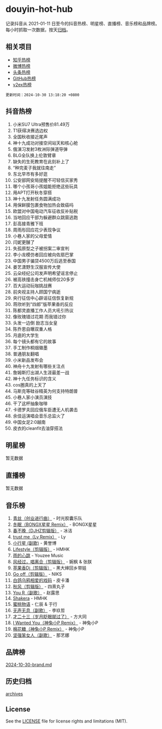 # douyin-hot-hub

记录抖音从 2021-01-11 日至今的抖音热榜、明星榜、直播榜、音乐榜和品牌榜。每小时抓取一次数据，按天[归档](archives)。

## 相关项目

- [知乎热榜](https://github.com/lonnyzhang423/zhihu-hot-hub)
- [微博热榜](https://github.com/lonnyzhang423/weibo-hot-hub)
- [头条热榜](https://github.com/lonnyzhang423/toutiao-hot-hub)
- [GitHub热榜](https://github.com/lonnyzhang423/github-hot-hub)
- [v2ex热榜](https://github.com/lonnyzhang423/v2ex-hot-hub)


`更新时间：2024-10-30 13:18:20 +0800`

## 抖音热榜

1. 小米SU7 Ultra预售价81.49万
1. T1获得决赛选边权
1. 全国秋收接近尾声
1. 神十九成功对接空间站天和核心舱
1. 俄演习发射3枚洲际弹道导弹
1. BLG全队换上伦敦臂章
1. 缺失的生死教育在此刻补上了
1. “种完麦子我就往南走”
1. 东北早市有多好逛
1. 公安部网安局提醒不可轻信买家秀
1. 哪个小孩哥小孩姐能拒绝这些玩具
1. 用APT打开秋冬穿搭
1. 神十九发射任务圆满成功
1. 用保鲜膜包裹食物加热会致癌吗
1. 欧盟对中国电动汽车征收反补贴税
1. 当地回应干部为躲避群众跳窗逃跑
1. 彭高接青雅下班
1. 周雨彤回应花少表现争议
1. 小巷人家的父母爱情
1. 闫妮更醺了
1. 失孤原型之子被拐案二审宣判
1. 李小龙模仿者回应被向佐扇巴掌
1. 中国男子骗贷4500万后逃至泰国
1. 娄艺潇野生汉服宣传大使
1. 云朵经纪公司发声明希望谣言停止
1. 被高铁撞击身亡机械师仅20多岁
1. 百大运动玩咖挑战赛
1. 前央视主持人顾国宁病逝
1. 央行征信中心辟谣征信恢复新规
1. 蒋欣听到“四郎”版苹果香的反应
1. 陈都灵直播工作人员大吼引热议
1. 像玫瑰错过花期 而我错过你
1. 头发一边倒 励志当女皇
1. 陈乔恩自曝双重人格
1. 月底的大学生
1. 每个镜头都有它的故事
1. 手工制作桐烟徽墨
1. 普通朋友翻唱
1. 小米新品发布会
1. 神舟十九发射有哪些关注点
1. 詹姆斯打出湖人生涯最差一战
1. 神十九任务标识的含义
1. cos圈真的上天了
1. 马斯克等硅谷精英为何支持特朗普
1. 小巷人家小演员演技
1. 干了这杯抽象咖啡
1. 卡德罗夫回应俄车臣遭无人机袭击
1. 余佳运演唱会音乐总监火了
1. 中国女足2:0越南
1. 皮衣的cleanfit去油穿搭法

## 明星榜

暂无数据

## 直播榜

暂无数据

## 音乐榜

1. [青丝（创业进行曲）](https://sf5-hl-cdn-tos.douyinstatic.com/obj/tos-cn-ve-2774/ooYARJB5iBRNhCOkDsS3BAKW91CIMoQfwzwKLi) - 时光胶囊乐队
1. [冬眠（BONGX星星 Remix）](https://sf5-hl-cdn-tos.douyinstatic.com/obj/tos-cn-ve-2774/oMCfFFoE3LwQ7agAgOIG4ieExqkeAsxNBEkLdz) - BONGX星星
1. [春不晚（DJHZ剪辑版）](https://sf6-cdn-tos.douyinstatic.com/obj/tos-cn-ve-2774/osEZa7YZ6wNo9QDABgfGFaCQKRQTNafsBJDnKt) - 冰洁
1. [trust me（Ly Remix）](https://sf5-hl-cdn-tos.douyinstatic.com/obj/tos-cn-ve-2774/oUo1M8fz5AfmMSExABQQKFE0eCMWgsiccfqrMA) - Ly
1. [小行星 (副歌)](https://sf5-hl-cdn-tos.douyinstatic.com/obj/tos-cn-ve-2774/oArWEvgkJwVsB0KMIw6iBsAoHAciIjJqzWeTQr) - 黄誉博
1. [Lifestyle（剪辑版）](https://sf5-hl-cdn-tos.douyinstatic.com/obj/tos-cn-ve-2774/owfqGgjwG3V5lCLaAIezFMeg3LtuKNBaZKgzPV) - HMHK
1. [雨的心跳](https://sf3-cdn-tos.douyinstatic.com/obj/tos-cn-ve-2774/o0vI5NZuiJgxWIQQFhXO0RTrsiIAsBSiMIECz) - Youzee Music
1. [风经过，唱离合（剪辑版）](https://sf3-cdn-tos.douyinstatic.com/obj/tos-cn-ve-2774/okllg5DG2MmUF3aiiDfBZx6ZLvfwOTtbCEAHyI) - 婉枫 & 张朕
1. [苹果香Dj（剪辑版）](https://sf5-hl-cdn-tos.douyinstatic.com/obj/tos-cn-ve-2774/oEeIEQbYGAOspCTRAIeYF4Ok8LgZ8NBaRe4ztR) - 黑大婶回乡带娃
1. [Go off（剪辑版）](https://sf5-hl-cdn-tos.douyinstatic.com/obj/tos-cn-ve-2774/oYLJZTCGnIQBt2BsMBCFksOEMnDQesCr2gfZ7N) - NIKS
1. [白鸽乌鸦相爱的戏码](https://sf5-hl-cdn-tos.douyinstatic.com/obj/tos-cn-ve-2774/oMVVEf6eDAOmFtNtCsEqKpIorBDM8Nkg6TZRqC) - 皮卡潘
1. [秋风（剪辑版）](https://sf5-hl-cdn-tos.douyinstatic.com/obj/tos-cn-ve-2774/ocGaU84LfAfzMd2wbXdQFpCGhBiXg82JNMRRie) - 四熹丸子
1. [You R（副歌）](https://sf3-cdn-tos.douyinstatic.com/obj/tos-cn-ve-2774/oc0MZn9aEfLkCFLIxKQQcgBjS9mBBuDttYPfZ1) - 赵露思
1. [Shakera](https://sf5-hl-cdn-tos.douyinstatic.com/obj/tos-cn-ve-2774/ocKtEBgQ8FiQCBDf3nj9Z9gEGEQ4fAZDYEocLY) - HMHK
1. [蜜桃物语](https://sf3-cdn-tos.douyinstatic.com/obj/tos-cn-ve-2774/oIhOSCZtIACtYU4XQkngiW9kCBfVD1Fz9IYeqL) - 仁辰 & 于行
1. [无声无息（副歌）](https://sf5-hl-cdn-tos.douyinstatic.com/obj/tos-cn-ve-2774/osmzBBdYMBoz2NHW7AYiZEErnITswCiYzuA3Nf) - 李玖哲
1. [才二十三（岁月眨眼就过了）](https://sf3-cdn-tos.douyinstatic.com/obj/tos-cn-ve-2774/oYAvkTrUXEBMWYUbL3nl8i01MJ5skiIZASC2H) - 方大同
1. [I Wanted You（神兔小P Remix）](https://sf3-cdn-tos.douyinstatic.com/obj/tos-cn-ve-2774/o4CAubmDQdZeEkstFnCvKIMDag8D2BSBOjfNuh) - 神兔小P
1. [棉花糖（神兔小P Remix）](https://sf5-hl-cdn-tos.douyinstatic.com/obj/tos-cn-ve-2774/o0pEDf1GaEfEYJ1FbgOAFCITQ1zeFD3kgBWGcG) - 神兔小P
1. [坚强笨女人（副歌）](https://sf5-hl-cdn-tos.douyinstatic.com/obj/tos-cn-ve-2774/ospNInQiZvGWyBVg5zkNsAMct5uJIg1CrZiPL) - 那艺娜

## 品牌榜

[2024-10-30-brand.md](archives/2024-10-30-brand.md)

## 历史归档

[archives](archives)

## License

See the [LICENSE](LICENSE) file for license rights and limitations (MIT).
